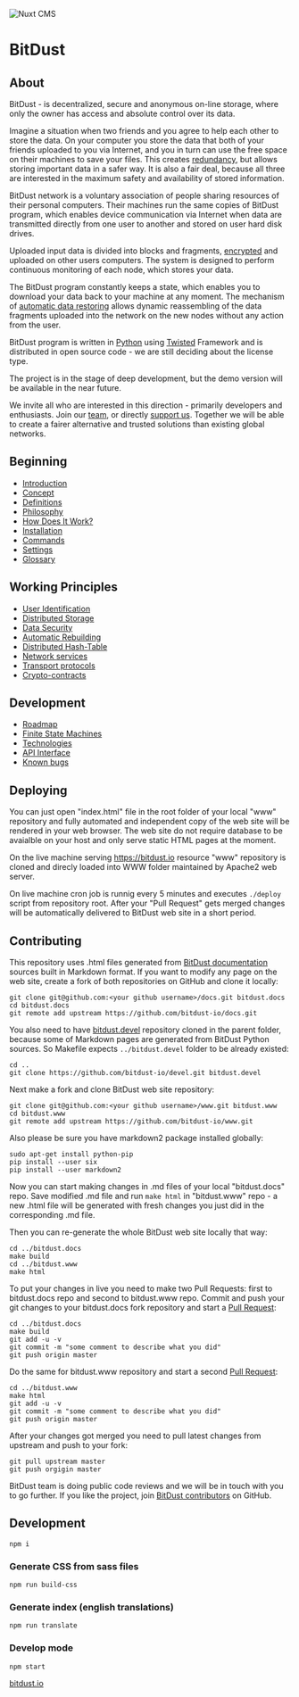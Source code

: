 ![Nuxt CMS](https://bitdust.io/assets/img/og/og-image.jpg)

# BitDust


## About

BitDust - is decentralized, secure and anonymous on-line storage, where only the owner has access and absolute control over its data.

Imagine a situation when two friends and you agree to help each other to store the data. On your computer you store the data that both of your friends uploaded to you via Internet, and you in turn can use the free space on their machines to save your files. This creates [redundancy](https://github.com/bitdust-io/docs/blob/master/storage.md), but allows storing important data in a safer way. It is also a fair deal, because all three are interested in the maximum safety and availability of stored information.

BitDust network is a voluntary association of people sharing resources of their personal computers. Their machines run the same copies of BitDust program, which enables device communication via Internet when data are transmitted directly from one user to another and stored on user hard disk drives. 

Uploaded input data is divided into blocks and fragments, [encrypted](https://github.com/bitdust-io/docs/blob/master/security.md) and uploaded on other users computers. The system is designed to perform continuous monitoring of each node, which stores your data.

The BitDust program constantly keeps a state, which enables you to download your data back to your machine at any moment. The mechanism of [automatic data restoring](https://github.com/bitdust-io/docs/blob/master/rebuilding.md) allows dynamic reassembling of the data fragments uploaded into the network on the new nodes without any action from the user. 

BitDust program is written in [Python](http://python.org) using [Twisted](http://twistedmatrix.com/) Framework and is distributed in open source code - we are still deciding about the license type. 

The project is in the stage of deep development, but the demo version will be available in the near future. 

We invite all who are interested in this direction - primarily developers and enthusiasts. Join our [team](https://github.com/bitdust-io), or directly [support us](https://github.com/bitdust-io/docs/blob/master/donate.md). Together we will be able to create a fairer alternative and trusted solutions than existing global networks.



## Beginning

+ [Introduction](https://github.com/bitdust-io/docs/blob/master/intro.md)
+ [Concept](https://github.com/bitdust-io/docs/blob/master/concept.md)
+ [Definitions](https://github.com/bitdust-io/docs/blob/master/definitions.md)
+ [Philosophy](https://github.com/bitdust-io/docs/blob/master/philosophy.md)
+ [How Does It Work?](https://github.com/bitdust-io/docs/blob/master/principle.md)
+ [Installation](https://github.com/bitdust-io/docs/blob/master/install.md)
+ [Commands](https://github.com/bitdust-io/docs/blob/master/commands.md)
+ [Settings](https://github.com/bitdust-io/docs/blob/master/settings.md)
+ [Glossary](https://github.com/bitdust-io/docs/blob/master/glossary.md)


## Working Principles

+ [User Identification](https://github.com/bitdust-io/docs/blob/master/identities.md)
+ [Distributed Storage](https://github.com/bitdust-io/docs/blob/master/storage.md)
+ [Data Security](https://github.com/bitdust-io/docs/blob/master/security.md)
+ [Automatic Rebuilding](https://github.com/bitdust-io/docs/blob/master/rebuilding.md)
+ [Distributed Hash-Table](https://github.com/bitdust-io/docs/blob/master/dht.md)
+ [Network services](https://github.com/bitdust-io/docs/blob/master/services.md)
+ [Transport protocols](https://github.com/bitdust-io/docs/blob/master/transports.md)
+ [Crypto-contracts](https://github.com/bitdust-io/docs/blob/master/crypto_contracts.md)


## Development

+ [Roadmap](https://github.com/bitdust-io/docs/blob/master/roadmap.md)
+ [Finite State Machines](https://github.com/bitdust-io/docs/blob/master/automats.md)
+ [Technologies](https://github.com/bitdust-io/docs/blob/master/technologies.md)
+ [API Interface](https://github.com/bitdust-io/docs/blob/master/api.md)
+ [Known bugs](https://github.com/bitdust-io/docs/blob/master/bugs.md)


## Deploying

You can just open "index.html" file in the root folder of your local "www" repository and fully automated and independent copy of the web site will be rendered in your web browser. The web site do not require database to be avaialble on your host and only serve static HTML pages at the moment.

On the live machine serving https://bitdust.io resource "www" repository is cloned and direcly loaded into WWW folder maintained by Apache2 web server.

On live machine cron job is runnig every 5 minutes and executes `./deploy` script from repository root. After your "Pull Request" gets merged changes will be automatically delivered to BitDust web site in a short period.



## Contributing

This repository  uses .html files generated from [BitDust documentation](https://github.com/bitdust-io/docs) sources built in Markdown format. If you want to modify any page on the web site, create a fork of both repositories on GitHub and clone it locally:

    git clone git@github.com:<your github username>/docs.git bitdust.docs
    cd bitdust.docs
    git remote add upstream https://github.com/bitdust-io/docs.git


You also need to have [bitdust.devel](https://github.com/bitdust-io/devel) repository cloned in the parent folder, because some of Markdown pages are generated from BitDust Python sources. So Makefile expects `../bitdust.devel` folder to be already existed:

    cd ..
    git clone https://github.com/bitdust-io/devel.git bitdust.devel


Next make a fork and clone BitDust web site repository:

    git clone git@github.com:<your github username>/www.git bitdust.www
    cd bitdust.www
    git remote add upstream https://github.com/bitdust-io/www.git


Also please be sure you have markdown2 package installed globally:

    sudo apt-get install python-pip
    pip install --user six
    pip install --user markdown2


Now you can start making changes in .md files of your local "bitdust.docs" repo. Save modified .md file and run `make html` in "bitdust.www" repo - a new .html file will be generated with fresh changes you just did in the corresponding .md file.

Then you can re-generate the whole BitDust web site locally that way:

    cd ../bitdust.docs
    make build
    cd ../bitdust.www
    make html


To put your changes in live you need to make two Pull Requests: first to bitdust.docs repo and second to bitdust.www repo. Commit and push your git changes to your bitdust.docs fork repository and start a [Pull Request](https://github.com/bitdust-io/docs/pulls):

    cd ../bitdust.docs
    make build
    git add -u -v
    git commit -m "some comment to describe what you did"
    git push origin master


Do the same for bitdust.www repository and start a second [Pull Request](https://github.com/bitdust-io/www/pulls):

    cd ../bitdust.www
    make html
    git add -u -v
    git commit -m "some comment to describe what you did"
    git push origin master


After your changes got merged you need to pull latest changes from upstream and push to your fork:

    git pull upstream master
    git push orgigin master


BitDust team is doing public code reviews and we will be in touch with you to go further. If you like the project, join [BitDust contributors](https://github.com/bitdust-io) on GitHub.


## Development
    npm i

### Generate CSS from sass files
    npm run build-css

### Generate index (english translations)

    npm run translate

### Develop mode
    npm start


[bitdust.io](https://bitdust.io)